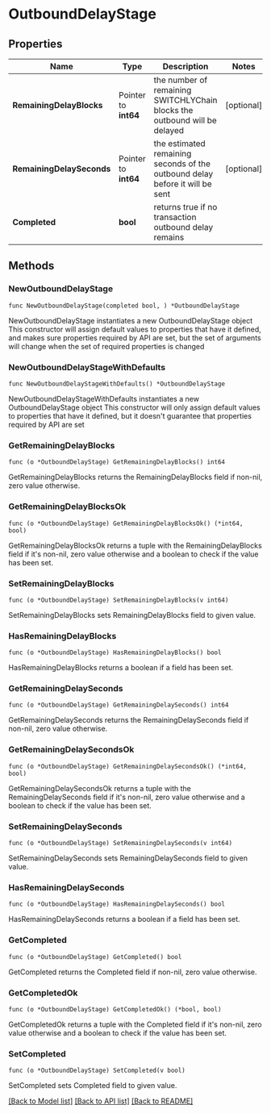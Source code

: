 # OutboundDelayStage

## Properties

Name | Type | Description | Notes
------------ | ------------- | ------------- | -------------
**RemainingDelayBlocks** | Pointer to **int64** | the number of remaining SWITCHLYChain blocks the outbound will be delayed | [optional] 
**RemainingDelaySeconds** | Pointer to **int64** | the estimated remaining seconds of the outbound delay before it will be sent | [optional] 
**Completed** | **bool** | returns true if no transaction outbound delay remains | 

## Methods

### NewOutboundDelayStage

`func NewOutboundDelayStage(completed bool, ) *OutboundDelayStage`

NewOutboundDelayStage instantiates a new OutboundDelayStage object
This constructor will assign default values to properties that have it defined,
and makes sure properties required by API are set, but the set of arguments
will change when the set of required properties is changed

### NewOutboundDelayStageWithDefaults

`func NewOutboundDelayStageWithDefaults() *OutboundDelayStage`

NewOutboundDelayStageWithDefaults instantiates a new OutboundDelayStage object
This constructor will only assign default values to properties that have it defined,
but it doesn't guarantee that properties required by API are set

### GetRemainingDelayBlocks

`func (o *OutboundDelayStage) GetRemainingDelayBlocks() int64`

GetRemainingDelayBlocks returns the RemainingDelayBlocks field if non-nil, zero value otherwise.

### GetRemainingDelayBlocksOk

`func (o *OutboundDelayStage) GetRemainingDelayBlocksOk() (*int64, bool)`

GetRemainingDelayBlocksOk returns a tuple with the RemainingDelayBlocks field if it's non-nil, zero value otherwise
and a boolean to check if the value has been set.

### SetRemainingDelayBlocks

`func (o *OutboundDelayStage) SetRemainingDelayBlocks(v int64)`

SetRemainingDelayBlocks sets RemainingDelayBlocks field to given value.

### HasRemainingDelayBlocks

`func (o *OutboundDelayStage) HasRemainingDelayBlocks() bool`

HasRemainingDelayBlocks returns a boolean if a field has been set.

### GetRemainingDelaySeconds

`func (o *OutboundDelayStage) GetRemainingDelaySeconds() int64`

GetRemainingDelaySeconds returns the RemainingDelaySeconds field if non-nil, zero value otherwise.

### GetRemainingDelaySecondsOk

`func (o *OutboundDelayStage) GetRemainingDelaySecondsOk() (*int64, bool)`

GetRemainingDelaySecondsOk returns a tuple with the RemainingDelaySeconds field if it's non-nil, zero value otherwise
and a boolean to check if the value has been set.

### SetRemainingDelaySeconds

`func (o *OutboundDelayStage) SetRemainingDelaySeconds(v int64)`

SetRemainingDelaySeconds sets RemainingDelaySeconds field to given value.

### HasRemainingDelaySeconds

`func (o *OutboundDelayStage) HasRemainingDelaySeconds() bool`

HasRemainingDelaySeconds returns a boolean if a field has been set.

### GetCompleted

`func (o *OutboundDelayStage) GetCompleted() bool`

GetCompleted returns the Completed field if non-nil, zero value otherwise.

### GetCompletedOk

`func (o *OutboundDelayStage) GetCompletedOk() (*bool, bool)`

GetCompletedOk returns a tuple with the Completed field if it's non-nil, zero value otherwise
and a boolean to check if the value has been set.

### SetCompleted

`func (o *OutboundDelayStage) SetCompleted(v bool)`

SetCompleted sets Completed field to given value.



[[Back to Model list]](../README.md#documentation-for-models) [[Back to API list]](../README.md#documentation-for-api-endpoints) [[Back to README]](../README.md)


